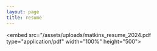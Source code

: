 ```yaml
---
layout: page
title: resume
---
```

<embed src="/assets/uploads/matkins_resume_2024.pdf type="application/pdf" width="100%" height="500">



![]()
